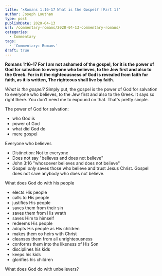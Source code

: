 ```yaml
---
title: 'xRomans 1:16-17 What is the Gospel? [Part 1]'
author: Joseph Louthan
type: post
publishDate: 2020-04-13
url: /commentary-romans/2020-04-13-commentary-romans/
categories:
  - Commentary
tags:
  - 'Commentary: Romans'
draft: true
---
```


**Romans 1:16-17 For I am not ashamed of the gospel, for it is the power of God for salvation to everyone who believes, to the Jew first and also to the Greek. For in it the righteousness of God is revealed from faith for faith, as it is written, The righteous shall live by faith.**

*What is the gospel?* Simply put, the gospel is the power of God for salvation to everyone who believes, to the Jew first and also to the Greek. It says so right there. You don't need me to expound on that. That's pretty simple.

The power of God for salvation:

- who God is
- power of God
- what did God do
- mere gospel 

Everyone who believes

- Distinction: Not to everyone
- Does not say "believes and does not believe"
- John 3:16 "whosoever believes and does not believe"
- Gospel *only* saves those who believe and trust Jesus Christ. Gospel does not save anybody who does not believe.

What does God do with his people

- elects His people
- calls to His people
- justifies His people
- saves them from their sin
- saves them from His wrath
- saves Him to himself
- redeems His people
- adopts His people as His children
- makes them co heirs with Christ 
- cleanses them from all unrighteousness
- conforms them into the likeness of His Son
- disciplines his kids
- keeps his kids
- glorifies his children

What does God do with unbelievers?